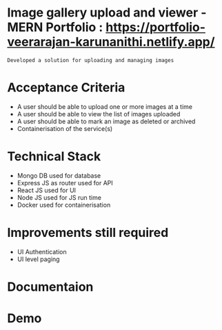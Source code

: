 # Image gallery upload and viewer - MERN                                                                Portfolio : https://portfolio-veerarajan-karunanithi.netlify.app/

    Developed a solution for uploading and managing images                                  

# Acceptance Criteria

   * A user should be able to upload one or more images at a time
   * A user should be able to view the list of images uploaded
   * A user should be able to mark an image as deleted or archived
   * Containerisation of the service(s)

# Technical Stack

  * Mongo DB used for database
  * Express JS as router used for API
  * React JS used for UI
  * Node JS used for JS run time
  * Docker used for containerisation 
  
# Improvements still required
  
  * UI Authentication
  * UI level paging

# Documentaion

# Demo

        
